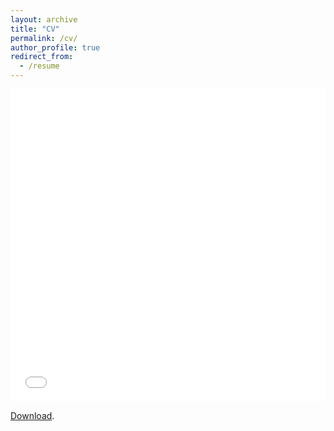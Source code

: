 ```yaml
---
layout: archive
title: "CV"
permalink: /cv/
author_profile: true
redirect_from:
  - /resume
---
```


<iframe src="/files/pdf/CV.pdf" width="100%" height="500" frameborder="no" border="0" marginwidth="0" marginheight="0"></iframe>

[Download](/files/pdf/CV.pdf).